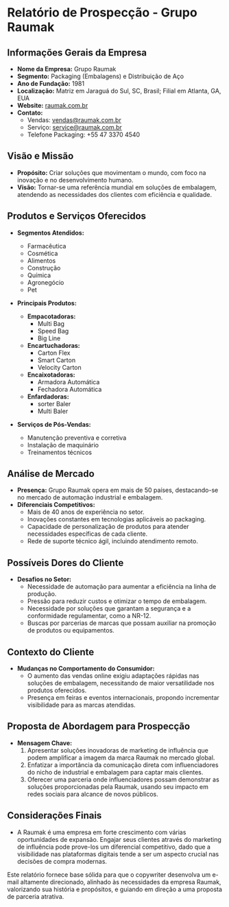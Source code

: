 # Relatório de Prospecção - Grupo Raumak

## Informações Gerais da Empresa
- **Nome da Empresa:** Grupo Raumak
- **Segmento:** Packaging (Embalagens) e Distribuição de Aço
- **Ano de Fundação:** 1981
- **Localização:** Matriz em Jaraguá do Sul, SC, Brasil; Filial em Atlanta, GA, EUA
- **Website:** [raumak.com.br](https://www.raumak.com.br)
- **Contato:**
  - Vendas: vendas@raumak.com.br
  - Serviço: service@raumak.com.br
  - Telefone Packaging: +55 47 3370 4540

## Visão e Missão
- **Propósito:** Criar soluções que movimentam o mundo, com foco na inovação e no desenvolvimento humano.
- **Visão:** Tornar-se uma referência mundial em soluções de embalagem, atendendo as necessidades dos clientes com eficiência e qualidade.

## Produtos e Serviços Oferecidos
- **Segmentos Atendidos:**
  - Farmacêutica
  - Cosmética
  - Alimentos
  - Construção
  - Química
  - Agronegócio
  - Pet

- **Principais Produtos:**
  - **Empacotadoras:**
    - Multi Bag
    - Speed Bag
    - Big Line
  - **Encartuchadoras:**
    - Carton Flex
    - Smart Carton
    - Velocity Carton
  - **Encaixotadoras:**
    - Armadora Automática
    - Fechadora Automática
  - **Enfardadoras:**
    - sorter Baler
    - Multi Baler

- **Serviços de Pós-Vendas:**
  - Manutenção preventiva e corretiva
  - Instalação de maquinário
  - Treinamentos técnicos

## Análise de Mercado
- **Presença:** Grupo Raumak opera em mais de 50 países, destacando-se no mercado de automação industrial e embalagem.
- **Diferenciais Competitivos:**
  - Mais de 40 anos de experiência no setor.
  - Inovações constantes em tecnologias aplicáveis ao packaging.
  - Capacidade de personalização de produtos para atender necessidades específicas de cada cliente.
  - Rede de suporte técnico ágil, incluindo atendimento remoto.

## Possíveis Dores do Cliente
- **Desafios no Setor:** 
  - Necessidade de automação para aumentar a eficiência na linha de produção.
  - Pressão para reduzir custos e otimizar o tempo de embalagem.
  - Necessidade por soluções que garantam a segurança e a conformidade regulamentar, como a NR-12.
  - Buscas por parcerias de marcas que possam auxiliar na promoção de produtos ou equipamentos.

## Contexto do Cliente
- **Mudanças no Comportamento do Consumidor:**
  - O aumento das vendas online exigiu adaptações rápidas nas soluções de embalagem, necessitando de maior versatilidade nos produtos oferecidos.
  - Presença em feiras e eventos internacionais, propondo incrementar visibilidade para as marcas atendidas.

## Proposta de Abordagem para Prospecção
- **Mensagem Chave:**
  1. Apresentar soluções inovadoras de marketing de influência que podem amplificar a imagem da marca Raumak no mercado global.
  2. Enfatizar a importância da comunicação direta com influenciadores do nicho de industrial e embalagem para captar mais clientes.
  3. Oferecer uma parceria onde influenciadores possam demonstrar as soluções proporcionadas pela Raumak, usando seu impacto em redes sociais para alcance de novos públicos.

## Considerações Finais
- A Raumak é uma empresa em forte crescimento com várias oportunidades de expansão. Engajar seus clientes através do marketing de influência pode prove-los um diferencial competitivo, dado que a visibilidade nas plataformas digitais tende a ser um aspecto crucial nas decisões de compra modernas.

Este relatório fornece base sólida para que o copywriter desenvolva um e-mail altamente direcionado, alinhado às necessidades da empresa Raumak, valorizando sua história e propósitos, e guiando em direção a uma proposta de parceria atrativa.